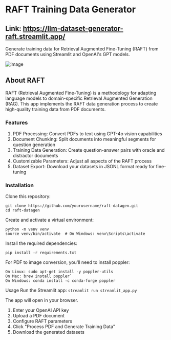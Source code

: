 # RAFT Training Data Generator
## Link: https://llm-dataset-generator-raft.streamlit.app/
Generate training data for Retrieval Augmented Fine-Tuning (RAFT) from PDF documents using Streamlit and OpenAI's GPT models.

![image](https://github.com/user-attachments/assets/7212cebe-96ed-488c-838a-fd9a5ca7c533)

## About RAFT
RAFT (Retrieval Augmented Fine-Tuning) is a methodology for adapting language models to domain-specific Retrieval Augmented Generation (RAG). This app implements the RAFT data generation process to create high-quality training data from PDF documents.
### Features

1. PDF Processing: Convert PDFs to text using GPT-4o vision capabilities
2. Document Chunking: Split documents into meaningful segments for question generation
3. Training Data Generation: Create question-answer pairs with oracle and distractor documents
4. Customizable Parameters: Adjust all aspects of the RAFT process
5. Dataset Export: Download your datasets in JSONL format ready for fine-tuning

### Installation
Clone this repository:
```
git clone https://github.com/yourusername/raft-datagen.git
cd raft-datagen
```
Create and activate a virtual environment:
```
python -m venv venv
source venv/bin/activate  # On Windows: venv\Scripts\activate
```
Install the required dependencies:
```
pip install -r requirements.txt
```
For PDF to image conversion, you'll need to install poppler:
```
On Linux: sudo apt-get install -y poppler-utils
On Mac: brew install poppler`
On Windows: conda install -c conda-forge poppler
```
Usage
Run the Streamlit app:
`streamlit run streamlit_app.py`

The app will open in your browser.

1) Enter your OpenAI API key
2) Upload a PDF document
3) Configure RAFT parameters
4) Click "Process PDF and Generate Training Data"
5) Download the generated datasets
